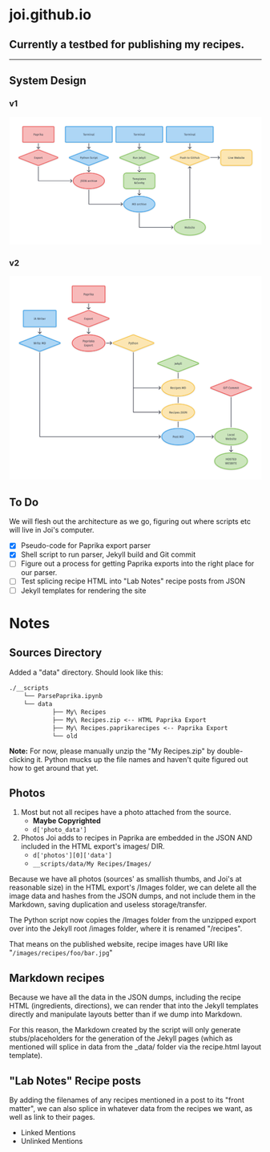 # joi.github.io
## Currently a testbed for publishing my recipes.
---
## System Design
### v1
![](__project_design/RecipesServiceDiagram.png)
### v2
![](__project_design/RecipesServiceDiagram.v2.png)

## To Do
We will flesh out the architecture as we go, figuring out where scripts etc will live in Joi's computer.

- [x] Pseudo-code for Paprika export parser
- [x] Shell script to run parser, Jekyll build and Git commit
- [ ] Figure out a process for getting Paprika exports into the right place for our parser.
- [ ] Test splicing recipe HTML into "Lab Notes" recipe posts from JSON
- [ ] Jekyll templates for rendering the site

# Notes
## Sources Directory
Added a "data" directory. Should look like this:
```
./__scripts
	└── ParsePaprika.ipynb
	└── data
			├── My\ Recipes
			├── My\ Recipes.zip <-- HTML Paprika Export
			├── My\ Recipes.paprikarecipes <-- Paprika Export
			└── old
 ```
 
 **Note:** For now, please manually unzip the "My Recipes.zip" by double-clicking it. Python mucks up the file names and haven't quite figured out how to get around that yet.
 
## Photos
1. Most but not all recipes have a photo attached from the source. 
	- **Maybe Copyrighted**
	- ```d['photo_data']```
2. Photos Joi adds to recipes in Paprika are embedded in the JSON AND included in the HTML export's images/ DIR.
	- ```d['photos'][0]['data']```
	- ```__scripts/data/My Recipes/Images/```

Because we have all photos (sources' as smallish thumbs, and Joi's at reasonable size) in the HTML export's /Images folder, we can delete all the image data and hashes from the JSON dumps, and not include them in the Markdown, saving duplication and useless storage/transfer.

The Python script now copies the /Images folder from the unzipped export over into the Jekyll root /images folder, where it is renamed "/recipes".

That means on the published website, recipe images have URI like
"```/images/recipes/foo/bar.jpg```"

## Markdown recipes
Because we have all the data in the JSON dumps, including the recipe HTML (ingredients, directions), we can render that into the Jekyll templates directly and manipulate layouts better than if we dump into Markdown.

For this reason, the Markdown created by the script will only generate stubs/placeholders for the generation of the Jekyll pages (which as mentioned will splice in data from the _data/ folder via the recipe.html layout template).

## "Lab Notes" Recipe posts
By adding the filenames of any recipes mentioned in a post to its "front matter", we can also splice in whatever data from the recipes we want, as well as link to their pages.
* Linked Mentions
* Unlinked Mentions